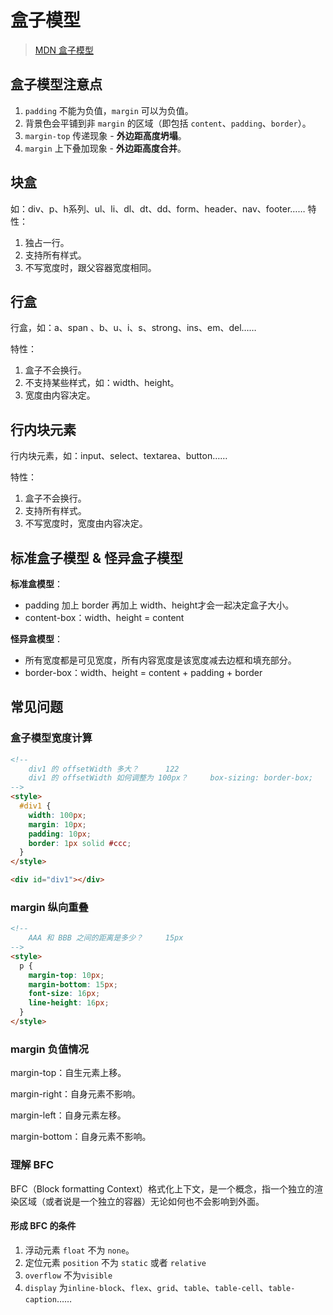# 盒子模型

> [MDN 盒子模型](https://developer.mozilla.org/en-US/docs/Learn/CSS/Building_blocks/The_box_model)

## 盒子模型注意点

1. `padding` 不能为负值，`margin` 可以为负值。
2. 背景色会平铺到非 `margin` 的区域（即包括 `content`、`padding`、`border`）。
3. `margin-top` 传递现象 - **外边距高度坍塌**。
4. `margin` 上下叠加现象 - **外边距高度合并**。

## 块盒

如：div、p、h系列、ul、li、dl、dt、dd、form、header、nav、footer…… 特性：

1. 独占一行。
2. 支持所有样式。
3. 不写宽度时，跟父容器宽度相同。

## 行盒

行盒，如：a、span 、b、u、i、s、strong、ins、em、del……

特性：

1. 盒子不会换行。
2. 不支持某些样式，如：width、height。
3. 宽度由内容决定。

## 行内块元素

行内块元素，如：input、select、textarea、button……

特性：

1. 盒子不会换行。
2. 支持所有样式。
3. 不写宽度时，宽度由内容决定。

## 标准盒子模型 & 怪异盒子模型

**标准盒模型**：

- padding 加上 border 再加上 width、height才会一起决定盒子大小。
- content-box：width、height = content

**怪异盒模型**：

- 所有宽度都是可见宽度，所有内容宽度是该宽度减去边框和填充部分。
- border-box：width、height = content + padding + border

## 常见问题

### 盒子模型宽度计算

```html
<!-- 
	div1 的 offsetWidth 多大？		122
	div1 的 offsetWidth 如何调整为 100px？		box-sizing: border-box;
-->
<style>
  #div1 {
    width: 100px;
    margin: 10px;
    padding: 10px;
    border: 1px solid #ccc;
  }
</style>

<div id="div1"></div>
```

### margin 纵向重叠

```html
<!-- 
    AAA 和 BBB 之间的距离是多少？		15px
-->
<style>
  p {
    margin-top: 10px;
    margin-bottom: 15px;
    font-size: 16px;
    line-height: 16px;
  }
</style>
```

### margin 负值情况

margin-top：自生元素上移。

margin-right：自身元素不影响。

margin-left：自身元素左移。

margin-bottom：自身元素不影响。

### 理解 BFC

BFC（Block formatting Context）格式化上下文，是一个概念，指一个独立的渲染区域（或者说是一个独立的容器）无论如何也不会影响到外面。

#### 形成 BFC 的条件

1. 浮动元素 `float` 不为 `none`。
2. 定位元素 `position` 不为 `static` 或者 `relative`
3. `overflow` 不为`visible`
4. `display` 为`inline-block`、`flex`、`grid`、`table`、`table-cell`、`table-caption`……
